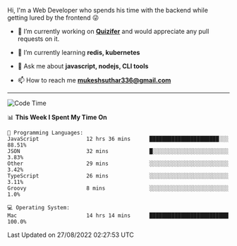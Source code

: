Hi, I'm a Web Developer who spends his time with the backend while getting lured by the frontend 😜

- 🔭 I’m currently working on **[Quizifer](https://github.com/SutharMukesh/Quizifer/)** and would appreciate any pull requests on it.

- 🌱 I’m currently learning **redis, kubernetes**

- 💬 Ask me about **javascript, nodejs, CLI tools**

- 📫 How to reach me **mukeshsuthar336@gmail.com**

---
<!--START_SECTION:waka-->
![Code Time](http://img.shields.io/badge/Code%20Time-1%2C737%20hrs%2036%20mins-blue)

📊 **This Week I Spent My Time On** 

```text
💬 Programming Languages: 
JavaScript               12 hrs 36 mins      ██████████████████████░░░   88.51% 
JSON                     32 mins             █░░░░░░░░░░░░░░░░░░░░░░░░   3.83% 
Other                    29 mins             ░░░░░░░░░░░░░░░░░░░░░░░░░   3.42% 
TypeScript               26 mins             ░░░░░░░░░░░░░░░░░░░░░░░░░   3.11% 
Groovy                   8 mins              ░░░░░░░░░░░░░░░░░░░░░░░░░   1.0%

💻 Operating System: 
Mac                      14 hrs 14 mins      █████████████████████████   100.0%

```


 Last Updated on 27/08/2022 02:27:53 UTC
<!--END_SECTION:waka-->
